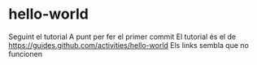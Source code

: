 # hello-world
Seguint el tutorial
A punt per fer el primer commit
El tutorial és el de https://guides.github.com/activities/hello-world
Els links sembla que no funcionen
